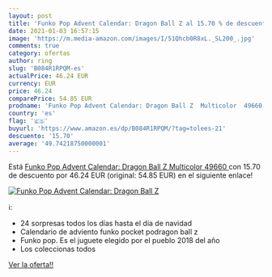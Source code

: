 ```yaml
---
layout: post
title: 'Funko Pop Advent Calendar: Dragon Ball Z al 15.70 % de descuento'
date: 2021-01-03 16:57:15
image: 'https://m.media-amazon.com/images/I/51Qhcb0R8xL._SL200_.jpg'
comments: true
category: ofertas
author: ring
slug: 'B084R1RPQM-es'
actualPrice: 46.24 EUR
currency: EUR
price: 46.24
comparePrice: 54.85 EUR
prodname: 'Funko Pop Advent Calendar: Dragon Ball Z  Multicolor  49660 '
country: 'es'
flag: '🇪🇸'
buyurl: 'https://www.amazon.es/dp/B084R1RPQM/?tag=tolees-21'
descuento: '15.70'
average: '49.74218750000001'
---
```


Está [Funko Pop Advent Calendar: Dragon Ball Z  Multicolor  49660 ](https://www.amazon.es/dp/B084R1RPQM/?tag=tolees-21) con 15.70 de descuento por 46.24 EUR (original: 54.85 EUR) en el siguiente enlace!

[![Funko Pop Advent Calendar: Dragon Ball Z](https://m.media-amazon.com/images/I/51Qhcb0R8xL._SL200_.jpg)](https://www.amazon.es/dp/B084R1RPQM/?tag=tolees-21)

ℹ️:

- 24 sorpresas todos los días hasta el día de navidad
- Calendario de adviento funko pocket podragon ball z
- Funko pop. Es el juguete elegido por el pueblo 2018 del año
- Los coleccionas todos

[Ver la oferta!!](https://www.amazon.es/dp/B084R1RPQM/?tag=tolees-21)
